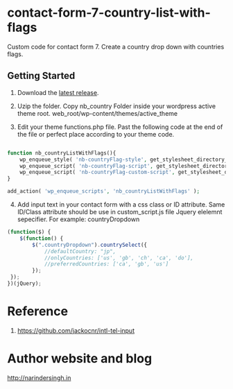 # contact-form-7-country-list-with-flags
Custom code for contact form 7. Create a country drop down with countries flags.

## Getting Started
1. Download the [latest release](https://github.com/narinderbisht/contact-form-7-country-list-with-flags/releases/latest).

2. Uzip the folder. Copy nb_country Folder inside your wordpress active theme root. web_root/wp-content/themes/active_theme

3. Edit your theme functions.php file. Past the following code at the end of the file or perfect place according to your theme code.

```php

function nb_countryListWithFlags(){
	wp_enqueue_style( 'nb-countryFlag-style', get_stylesheet_directory_uri() . '/nb_country/css/countrySelect.min.css' );
	wp_enqueue_script( 'nb-countryFlag-script', get_stylesheet_directory_uri() . '/nb_country/js/countrySelect.js', array( 'jquery' ) );
	wp_enqueue_script( 'nb-countryFlag-custom-script', get_stylesheet_directory_uri() . '/nb_country/js/custom_script.js', array( 'jquery' ) );
}

add_action( 'wp_enqueue_scripts', 'nb_countryListWithFlags' );
```

4. Add input text in your contact form with a css class or ID attribute. Same ID/Class attribute should be use in custom_script.js file Jquery elelemnt sepecifier.
For example: countryDropdown
```js
(function($) {
	$(function() {
		$(".countryDropdown").countrySelect({
			//defaultCountry: "jp",
			//onlyCountries: ['us', 'gb', 'ch', 'ca', 'do'],
			//preferredCountries: ['ca', 'gb', 'us']
		});
 });
})(jQuery);
```

# Reference

1. https://github.com/jackocnr/intl-tel-input

# Author website and blog

http://narindersingh.in